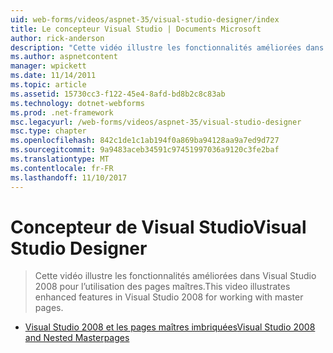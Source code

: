 ```yaml
---
uid: web-forms/videos/aspnet-35/visual-studio-designer/index
title: Le concepteur Visual Studio | Documents Microsoft
author: rick-anderson
description: "Cette vidéo illustre les fonctionnalités améliorées dans Visual Studio 2008 pour l’utilisation des pages maîtres."
ms.author: aspnetcontent
manager: wpickett
ms.date: 11/14/2011
ms.topic: article
ms.assetid: 15730cc3-f122-45e4-8afd-bd8b2c8c83ab
ms.technology: dotnet-webforms
ms.prod: .net-framework
msc.legacyurl: /web-forms/videos/aspnet-35/visual-studio-designer
msc.type: chapter
ms.openlocfilehash: 842c1de1c1ab194f0a869ba94128aa9a7ed9d727
ms.sourcegitcommit: 9a9483aceb34591c97451997036a9120c3fe2baf
ms.translationtype: MT
ms.contentlocale: fr-FR
ms.lasthandoff: 11/10/2017
---
```

<a name="visual-studio-designer"></a><span data-ttu-id="9a661-103">Concepteur de Visual Studio</span><span class="sxs-lookup"><span data-stu-id="9a661-103">Visual Studio Designer</span></span>
====================
> <span data-ttu-id="9a661-104">Cette vidéo illustre les fonctionnalités améliorées dans Visual Studio 2008 pour l’utilisation des pages maîtres.</span><span class="sxs-lookup"><span data-stu-id="9a661-104">This video illustrates enhanced features in Visual Studio 2008 for working with master pages.</span></span>


- [<span data-ttu-id="9a661-105">Visual Studio 2008 et les pages maîtres imbriquées</span><span class="sxs-lookup"><span data-stu-id="9a661-105">Visual Studio 2008 and Nested Masterpages</span></span>](visual-studio-2008-and-nested-masterpages.md)

